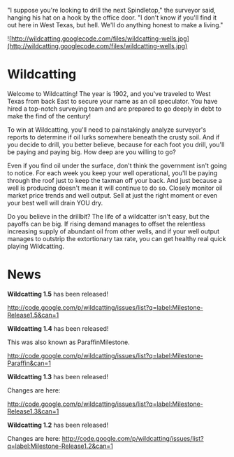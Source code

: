 "I suppose you're looking to drill the next Spindletop," the surveyor said,
hanging his hat on a hook by the office door.  "I don't know if you'll
find it out here in West Texas, but hell.  We'll do anything honest to
make a living."

![http://wildcatting.googlecode.com/files/wildcatting-wells.jpg](http://wildcatting.googlecode.com/files/wildcatting-wells.jpg)

# Wildcatting #

Welcome to Wildcatting!  The year is 1902, and you've traveled to West
Texas from back East to secure your name as an oil speculator.  You
have hired a top-notch surveying team and are prepared to go deeply in
debt to make the find of the century!

To win at Wildcatting, you'll need to painstakingly analyze surveyor's
reports to determine if oil lurks somewhere beneath the crusty soil.  And
if you decide to drill, you better believe, because for each foot you
drill, you'll be paying and paying big.  How deep are you willing to go?

Even if you find oil under the surface, don't think the government isn't
going to notice.  For each week you keep your well operational, you'll be
paying through the roof just to keep the taxman off your back.  And just
because a well is producing doesn't mean it will continue to do so.
Closely monitor oil market price trends and well output.  Sell at just
the right moment or even your best well will drain YOU dry.

Do you believe in the drillbit?  The life of a wildcatter isn't easy, but
the payoffs can be big.  If rising demand manages to offset the relentless
increasing supply of abundant oil from other wells, and if your well
output manages to outstrip the extortionary tax rate, you can get healthy
real quick playing Wildcatting.

# News #

**Wildcatting 1.5** has been released!

http://code.google.com/p/wildcatting/issues/list?q=label:Milestone-Release1.5&can=1

**Wildcatting 1.4** has been released!

This was also known as ParaffinMilestone.

http://code.google.com/p/wildcatting/issues/list?q=label:Milestone-Paraffin&can=1

**Wildcatting 1.3** has been released!

Changes are here:

http://code.google.com/p/wildcatting/issues/list?q=label:Milestone-Release1.3&can=1

**Wildcatting 1.2** has been released!

Changes are here: http://code.google.com/p/wildcatting/issues/list?q=label:Milestone-Release1.2&can=1